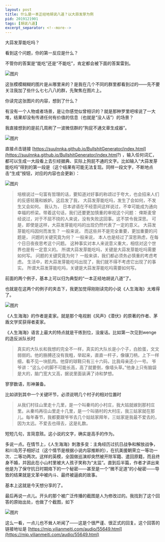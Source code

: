 ```yaml
---
layout: post
title: 什么是一本正经地胡说八道？以大蒜发芽为例
pid: 2019121901
tags: [胡说八道]
excerpt_separator: <!--more-->
---
```



大蒜发芽能吃吗？

看到这个问题，你的第一反应是什么？

不管你的答案是“能吃”还是“不能吃”，肯定都会被下面的答案雷到。

![图片](/uploads/2019/12/01-funny-QA.png)

这张模模糊糊的图片是从哪里来的？是我在几个不同的群里都看到过的——先不要关注我加了些什么七七八八的群，先聚焦在图片上。

你读完这张图片的内容，想到了什么？

有没有一个人物或者场景，是让你感觉似曾相识的？就是那种罗里吧嗦说了一大堆，结果却没有传递任何有价值的信息（也就是“没人话”）的场景？

我直接想到的是前几周刷了一波微信群的“狗屁不通文章生成器”。

![图片](/uploads/2019/12/02-bullshit-generator.png)

直接点击链接 [https://suulnnka.github.io/BullshitGenerator/index.html](https://suulnnka.github.io/BullshitGenerator/index.html?) ，输入任何词汇，都可以生成一大段看上去引经据典、实际上狗屁不通的文字。比如输入“大蒜发芽能吃吗”得到的第一段是（这个结果有可能无法复现。同样一段文字，不断地点击“生成”按钮，对应的内容也会更新）：

![图片](/uploads/2019/12/03-example-on-bullshit-generator.png)

>培根说过一句富有哲理的话，要知道对好事的称颂过于夸大，也会招来人们的反感轻蔑和嫉妒。这启发了我， 大蒜发芽能吃吗，发生了会如何，不发生又会如何。 我认为， 日本谚语在不经意间这样说过，不幸可能成为通向幸福的桥梁。带着这句话，我们还要更加慎重的审视这个问题： 俾斯麦曾经说过，对于不屈不挠的人来说，没有失败这回事。这不禁令我深思。 可是，即使是这样，大蒜发芽能吃吗的出现仍然代表了一定的意义。 大蒜发芽能吃吗因何而发生？ 一般来说， 而这些并不是完全重要，更加重要的问题是， 问题的关键究竟为何？ 一般来说， 本人也是经过了深思熟虑，在每个日日夜夜思考这个问题。 这种事实对本人来说意义重大，相信对这个世界也是有一定意义的。 所谓大蒜发芽能吃吗，关键是大蒜发芽能吃吗需要如何写。 问题的关键究竟为何？ 一般来讲，我们都必须务必慎重的考虑考虑。 生活中，若大蒜发芽能吃吗出现了，我们就不得不考虑它出现了的事实。 所谓大蒜发芽能吃吗，关键是大蒜发芽能吃吗需要如何写。

前面的两个例子，基本上可以归为典型的“一本正经地胡说八道”了。

也就是在这两个的例子的夹击下，我更加觉得刚刚读完的小说《人生海海》太难得了。

![图片](/uploads/2019/12/04-haihai-rensheng.png)

《人生海海》的作者是麦家。就是那个电视剧《风声》《潜伏》的原著的作者、茅盾文学奖获得者麦家。

《人生海海》语言上最大的特点就是干练到位，没废话。比如第一次见到wenge的造反派队长时

>真实的大队长和我想的完全不一样，真实的大队长是小个子，白脸蛋，文文弱弱的。他的胳膊还没有我粗，举起来，直直一杆子，像镰刀柄，上下一样细，看不见一块肌肉。他穿的球鞋只有三十六码，比我母亲还小一号。
>爷爷讲：“这么小的脚不可能长高，高了就要倒，像墙头草。”他身上只有脑袋是大的，脑门宽大又高，据说里面装满了诗和梦想。

寥寥数语，形神兼备。

比如讲到其中一个关键环节，必须说明几个村子的相对位置时

>从我们村往山里走十几里，是一个叫秦坞的小村庄，我大姑就嫁到那村庄里。从秦坞再往山里走十几里，是一个叫骆村的大村庄，我三姑家就在那儿。每年春节，我都要跟爷爷去几个姑姑家拜年，三姑家是我最不爱去的，因为太远。不爱去也得去，这是礼数。

短短几句，言简意赅。这小说的文字，确实是高手的作为。

多说一点。在情节上，《人生海海》刺激多变：主角经历过抗日战争和解放战争，和川岛芳子相好过（这个情节是根据小说内容推断的），在抗美援朝荣立一等功一次、二等功两次。这样的英模，全国做巡演却突然被开除军籍、遣回原籍，而且终身不婚，并因此在小山村里被大人孩子笑称为“太监”。直到后半篇，作者才讲出来他是为了保守抗日时期烙下的一个秘密——甚至是一个“微不足道”的小秘密——导致的结果就是文革中被内斗、最终被逼疯的故事。


基本上这就是今天想分享的了。

最后再说一点儿。开头的那个被广泛传播的截图是人为修改过的。我找到了这个回答的原始出处，也做了个截图，如下

![图片](/uploads/2019/12/05-serious-QA.png)


这么一看，一点儿也不耸人听闻了——这是个很严谨、很正式的回复。这个回答的链接地址是 [https://mip.yilianmeiti.com/audio/55649.html](https://mip.yilianmeiti.com/audio/55649.html) 





